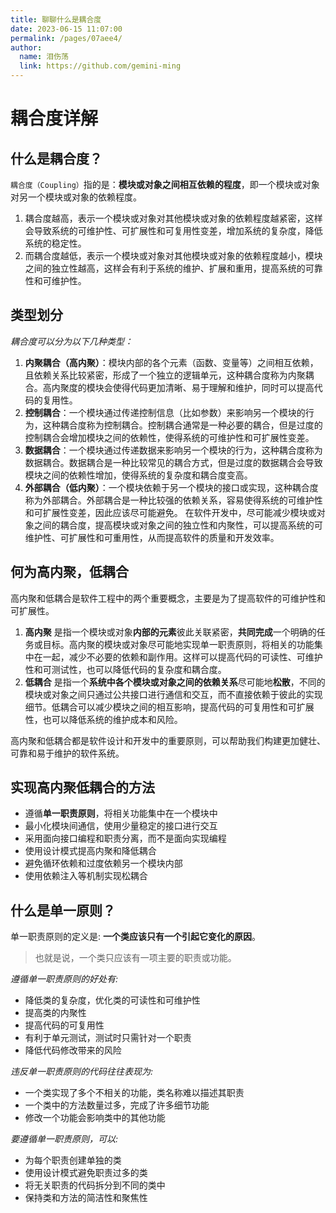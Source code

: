 ```yaml
---
title: 聊聊什么是耦合度
date: 2023-06-15 11:07:00
permalink: /pages/07aee4/
author: 
  name: 泪伤荡
  link: https://github.com/gemini-ming
---
```

# 耦合度详解

## 什么是耦合度？

`耦合度（Coupling）`指的是：**模块或对象之间相互依赖的程度**，即一个模块或对象对另一个模块或对象的依赖程度。

1. 耦合度越高，表示一个模块或对象对其他模块或对象的依赖程度越紧密，这样会导致系统的可维护性、可扩展性和可复用性变差，增加系统的复杂度，降低系统的稳定性。
2. 而耦合度越低，表示一个模块或对象对其他模块或对象的依赖程度越小，模块之间的独立性越高，这样会有利于系统的维护、扩展和重用，提高系统的可靠性和可维护性。 

## 类型划分

*耦合度可以分为以下几种类型：*

1. **内聚耦合（高内聚）**：模块内部的各个元素（函数、变量等）之间相互依赖，且依赖关系比较紧密，形成了一个独立的逻辑单元，这种耦合度称为内聚耦合。高内聚度的模块会使得代码更加清晰、易于理解和维护，同时可以提高代码的复用性。
2. **控制耦合**：一个模块通过传递控制信息（比如参数）来影响另一个模块的行为，这种耦合度称为控制耦合。控制耦合通常是一种必要的耦合，但是过度的控制耦合会增加模块之间的依赖性，使得系统的可维护性和可扩展性变差。
3. **数据耦合**：一个模块通过传递数据来影响另一个模块的行为，这种耦合度称为数据耦合。数据耦合是一种比较常见的耦合方式，但是过度的数据耦合会导致模块之间的依赖性增加，使得系统的复杂度和耦合度变高。
4. **外部耦合（低内聚）**：一个模块依赖于另一个模块的接口或实现，这种耦合度称为外部耦合。外部耦合是一种比较强的依赖关系，容易使得系统的可维护性和可扩展性变差，因此应该尽可能避免。 在软件开发中，尽可能减少模块或对象之间的耦合度，提高模块或对象之间的独立性和内聚性，可以提高系统的可维护性、可扩展性和可重用性，从而提高软件的质量和开发效率。

## 何为高内聚，低耦合

高内聚和低耦合是软件工程中的两个重要概念，主要是为了提高软件的可维护性和可扩展性。 

1. **高内聚** 是指一个模块或对象**内部的元素**彼此关联紧密，**共同完成**一个明确的任务或目标。高内聚的模块或对象尽可能地实现单一职责原则，将相关的功能集中在一起，减少不必要的依赖和副作用。这样可以提高代码的可读性、可维护性和可测试性，也可以降低代码的复杂度和耦合度。 
2. **低耦合** 是指一个**系统中各个模块或对象之间的依赖关系**尽可能地**松散**，不同的模块或对象之间只通过公共接口进行通信和交互，而不直接依赖于彼此的实现细节。低耦合可以减少模块之间的相互影响，提高代码的可复用性和可扩展性，也可以降低系统的维护成本和风险。 

高内聚和低耦合都是软件设计和开发中的重要原则，可以帮助我们构建更加健壮、可靠和易于维护的软件系统。

## 实现高内聚低耦合的方法

- 遵循**单一职责原则**，将相关功能集中在一个模块中
- 最小化模块间通信，使用少量稳定的接口进行交互
- 采用面向接口编程和职责分离，而不是面向实现编程
- 使用设计模式提高内聚和降低耦合
- 避免循环依赖和过度依赖另一个模块内部
- 使用依赖注入等机制实现松耦合

## 什么是单一原则？

单一职责原则的定义是: **一个类应该只有一个引起它变化的原因**。

> 也就是说，一个类只应该有一项主要的职责或功能。

*遵循单一职责原则的好处有:*

- 降低类的复杂度，优化类的可读性和可维护性
- 提高类的内聚性
- 提高代码的可复用性
- 有利于单元测试，测试时只需针对一个职责
- 降低代码修改带来的风险

*违反单一职责原则的代码往往表现为:*

- 一个类实现了多个不相关的功能，类名称难以描述其职责
- 一个类中的方法数量过多，完成了许多细节功能
- 修改一个功能会影响类中的其他功能

*要遵循单一职责原则，可以:*

- 为每个职责创建单独的类
- 使用设计模式避免职责过多的类
- 将无关职责的代码拆分到不同的类中
- 保持类和方法的简洁性和聚焦性
